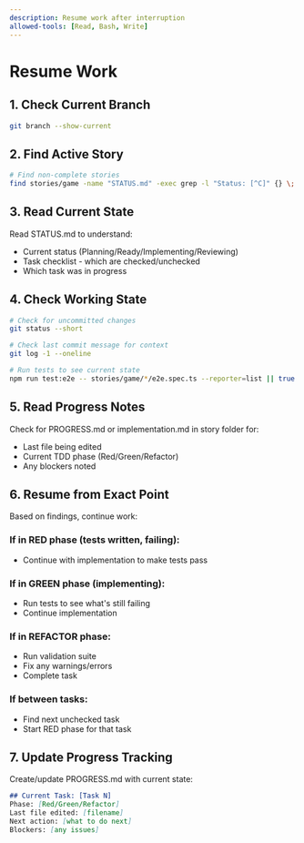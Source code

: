 ```yaml
---
description: Resume work after interruption
allowed-tools: [Read, Bash, Write]
---
```

# Resume Work

## 1. Check Current Branch
```bash
git branch --show-current
```

## 2. Find Active Story
```bash
# Find non-complete stories
find stories/game -name "STATUS.md" -exec grep -l "Status: [^C]" {} \; | head -1
```

## 3. Read Current State
Read STATUS.md to understand:
- Current status (Planning/Ready/Implementing/Reviewing)
- Task checklist - which are checked/unchecked
- Which task was in progress

## 4. Check Working State
```bash
# Check for uncommitted changes
git status --short

# Check last commit message for context
git log -1 --oneline

# Run tests to see current state
npm run test:e2e -- stories/game/*/e2e.spec.ts --reporter=list || true
```

## 5. Read Progress Notes
Check for PROGRESS.md or implementation.md in story folder for:
- Last file being edited
- Current TDD phase (Red/Green/Refactor)
- Any blockers noted

## 6. Resume from Exact Point
Based on findings, continue work:

### If in RED phase (tests written, failing):
- Continue with implementation to make tests pass

### If in GREEN phase (implementing):
- Run tests to see what's still failing
- Continue implementation

### If in REFACTOR phase:
- Run validation suite
- Fix any warnings/errors
- Complete task

### If between tasks:
- Find next unchecked task
- Start RED phase for that task

## 7. Update Progress Tracking
Create/update PROGRESS.md with current state:
```markdown
## Current Task: [Task N]
Phase: [Red/Green/Refactor]
Last file edited: [filename]
Next action: [what to do next]
Blockers: [any issues]
```